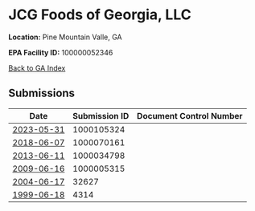 # JCG Foods of Georgia, LLC

**Location:** Pine Mountain Valle, GA

**EPA Facility ID:** 100000052346

[Back to GA Index](../../index.md)

## Submissions

| Date | Submission ID | Document Control Number |
|------|--------------|-------------------------|
| [2023-05-31](submissions/1000105324.md) | 1000105324 |  |
| [2018-06-07](submissions/1000070161.md) | 1000070161 |  |
| [2013-06-11](submissions/1000034798.md) | 1000034798 |  |
| [2009-06-16](submissions/1000005315.md) | 1000005315 |  |
| [2004-06-17](submissions/32627.md) | 32627 |  |
| [1999-06-18](submissions/4314.md) | 4314 |  |
